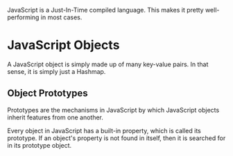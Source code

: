 JavaScript is a Just-In-Time compiled language. This makes it pretty well-performing in most cases. 
# JavaScript Objects
A JavaScript object is simply made up of many key-value pairs. In that sense, it is simply just a Hashmap.
## Object Prototypes
Prototypes are the mechanisms in JavaScript by which JavaScript objects inherit features from one another. 

Every object in JavaScript has a built-in property, which is called its prototype. If an object's property is not found in itself, then it is searched for in its prototype object.
